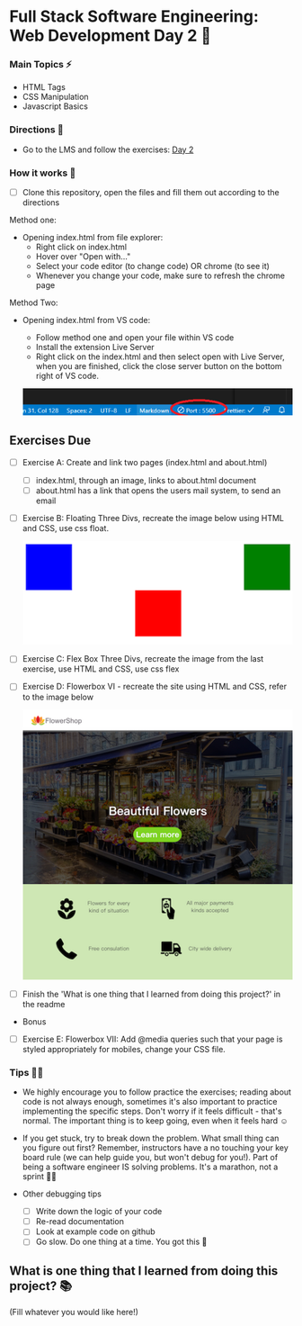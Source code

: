 # Full Stack Software Engineering: Web Development Day 2 :rocket:

### Main Topics :zap:

- HTML Tags
- CSS Manipulation
- Javascript Basics

### Directions :flashlight:

- Go to the LMS and follow the exercises:
  [Day 2](https://xccelerate.talentlms.com/unit/view/id:2572)

### How it works :open_book:

- [ ] Clone this repository, open the files and fill them out according to the directions

Method one:

- Opening index.html from file explorer:
  - Right click on index.html
  - Hover over "Open with..."
  - Select your code editor (to change code) OR chrome (to see it)
  - Whenever you change your code, make sure to refresh the chrome page

Method Two:

- Opening index.html from VS code:

  - Follow method one and open your file within VS code
  - Install the extension Live Server
  - Right click on the index.html and then select open with Live Server, when you are finished, click the close server button on the bottom right of VS code.

  ![Live Server button](assets/Liveserver.png)

## Exercises Due

- [ ] Exercise A: Create and link two pages (index.html and about.html)

  - [ ] index.html, through an image, links to about.html document
  - [ ] about.html has a link that opens the users mail system, to send an email

- [ ] Exercise B: Floating Three Divs, recreate the image below using HTML and CSS, use css float.

  ![floatExercise](assets/floatExercise.png)

* [ ] Exercise C: Flex Box Three Divs, recreate the image from the last exercise, use HTML and CSS, use css flex

* [ ] Exercise D: Flowerbox VI - recreate the site using HTML and CSS, refer to the image below

  ![flowerShop](assets/flowerShop.png)

- [ ] Finish the 'What is one thing that I learned from doing this project?' in the readme
- Bonus

- [ ] Exercise E: Flowerbox VII: Add @media queries such that your page is styled appropriately for mobiles, change your CSS file.

### Tips :tipping_hand_woman:

- We highly encourage you to follow practice the exercises; reading about code is not always enough, sometimes it's also important to practice implementing the specific steps. Don't worry if it feels difficult - that's normal. The important thing is to keep going, even when it feels hard :relaxed:

- If you get stuck, try to break down the problem. What small thing can you figure out first? Remember, instructors have a no touching your key board rule (we can help guide you, but won't debug for you!). Part of being a software engineer IS solving problems. It's a marathon, not a sprint :running_woman:

- Other debugging tips
  - [ ] Write down the logic of your code
  - [ ] Re-read documentation
  - [ ] Look at example code on github
  - [ ] Go slow. Do one thing at a time. You got this :muscle:

## What is one thing that I learned from doing this project? :books:

(Fill whatever you would like here!)
